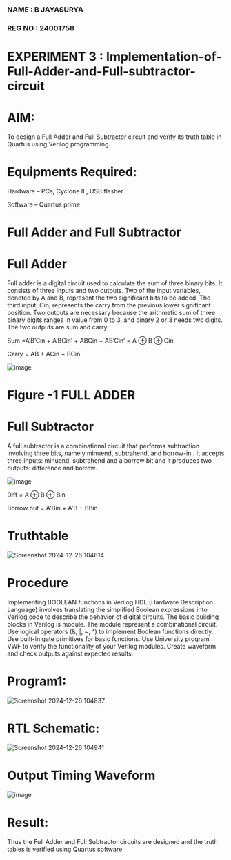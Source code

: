 ### NAME : B JAYASURYA
### REG NO : 24001758
# EXPERIMENT 3 : Implementation-of-Full-Adder-and-Full-subtractor-circuit


# AIM:

To design a Full Adder and Full Subtractor circuit and verify its truth table in Quartus using Verilog programming.

# Equipments Required:

Hardware – PCs, Cyclone II , USB flasher

Software – Quartus prime

# Full Adder and Full Subtractor

# Full Adder

Full adder is a digital circuit used to calculate the sum of three binary bits. It consists of three inputs and two outputs. Two of the input variables, denoted by A and B, represent the two significant bits to be added. The third input, Cin, represents the carry from the previous lower significant position. Two outputs are necessary because the arithmetic sum of three binary digits ranges in value from 0 to 3, and binary 2 or 3 needs two digits. The two outputs are sum and carry.

Sum =A’B’Cin + A’BCin’ + ABCin + AB’Cin’ = A ⊕ B ⊕ Cin 

Carry = AB + ACin + BCin

![image](https://github.com/naavaneetha/FULL_ADDER_SUBTRACTOR/assets/154305477/0f30ba51-5ffb-4198-845f-18e054f675e7)

# Figure -1 FULL ADDER

# Full Subtractor

A full subtractor is a combinational circuit that performs subtraction involving three bits, namely minuend, subtrahend, and borrow-in . It accepts three inputs: minuend, subtrahend and a borrow bit and it produces two outputs: difference and borrow.

![image](https://github.com/naavaneetha/FULL_ADDER_SUBTRACTOR/assets/154305477/02b24f51-ab51-4304-9ad6-7b81ffc1ead5)

Diff = A ⊕ B ⊕ Bin 

Borrow out = A'Bin + A'B + BBin

# Truthtable

![Screenshot 2024-12-26 104614](https://github.com/user-attachments/assets/2ad79e13-d402-4b4e-b242-76e44db39931)


# Procedure

 Implementing BOOLEAN functions in Verilog HDL (Hardware Description Language) involves
 translating the simplified Boolean expressions into Verilog code to describe the behavior of digital
 circuits. The basic building blocks in Verilog is module. The module represent a combinational
 circuit. Use logical operators (&, |, ~, ^) to implement Boolean functions directly. Use built-in gate
 primitives for basic functions. Use University program VWF to verify the functionality of your Verilog
 modules. Create waveform and check outputs against expected results.


# Program1:

![Screenshot 2024-12-26 104837](https://github.com/user-attachments/assets/06e0ece5-ab06-40c0-a983-9101228e2a80)


# RTL Schematic:

![Screenshot 2024-12-26 104941](https://github.com/user-attachments/assets/45f14009-453c-40b3-acce-4634b08c89f3)


# Output Timing Waveform

![image](https://github.com/user-attachments/assets/1f84cc24-90e0-43e7-8148-289a47ff251d)


# Result:

Thus the Full Adder and Full Subtractor circuits are designed and the truth tables is verified using Quartus software.



